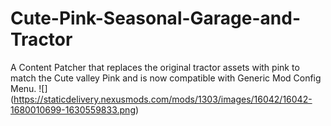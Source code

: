 # Cute-Pink-Seasonal-Garage-and-Tractor
A Content Patcher that replaces the original tractor assets with pink to match the Cute valley Pink and is now compatible with Generic Mod Config Menu.
![] (https://staticdelivery.nexusmods.com/mods/1303/images/16042/16042-1680010699-1630559833.png)
